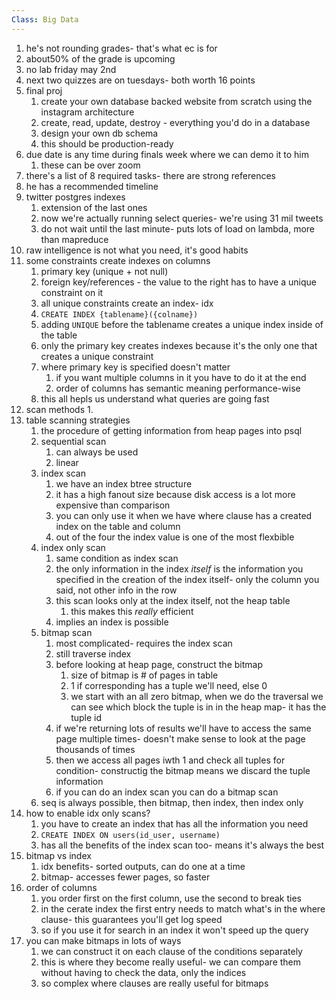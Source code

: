 ```yaml
---
Class: Big Data
---
```


1. he's not rounding grades- that's what ec is for
2. about50% of the grade is upcoming
3. no lab friday may 2nd
4. next two quizzes are on tuesdays- both worth 16 points
5. final proj
    1. create your own database backed website from scratch using the instagram architecture
    2. create, read, update, destroy - everything you'd do in a database
    3. design your own db schema
    4. this should be production-ready
6. due date is any time during finals week where we can demo it to him
    1. these can be over zoom
7. there's a list of 8 required tasks- there are strong references
8. he has a recommended timeline
9. twitter postgres indexes
    1. extension of the last ones
    2. now we're actually running select queries- we're using 31 mil tweets
    3. do not wait until the last minute- puts lots of load on lambda, more than mapreduce
10. raw intelligence is not what you need, it's good habits
11. some constraints create indexes on columns
    1. primary key (unique + not null)
    2. foreign key/references - the value to the right has to have a unique constraint on it
    3. all unique constraints create an index- idx
    4. `CREATE INDEX {tablename}({colname})`
    5. adding `UNIQUE` before the tablename creates a unique index inside of the table
    6. only the primary key creates indexes because it's the only one that creates a unique constraint
    7. where primary key is specified doesn't matter
        1. if you want multiple columns in it you have to do it at the end
        2. order of columns has semantic meaning performance-wise
    8. this all hepls us understand what queries are going fast
12. scan methods
    1. 
13. table scanning strategies
    1. the procedure of getting information from heap pages into psql
    2. sequential scan
        1. can always be used
        2. linear
    3. index scan
        1. we have an index btree structure 
        2. it has a high fanout size because disk access is a lot more expensive than comparison
        3. you can only use it when we have where clause has a created index on the table and column
        4. out of the four the index value is one of the most flexbible
    4. index only scan
        1. same condition as index scan
        2. the only information in the index *itself* is the information you specified in the creation of the index itself- only the column you said, not other info in the row
        3. this scan looks only at the index itself, not the heap table
            1. this makes this *really* efficient
        4. implies an index is possible
    5. bitmap scan
        1. most complicated- requires the index scan
        2. still traverse index
        3. before looking at heap page, construct the bitmap
            1. size of bitmap is # of pages in table
            2. 1 if corresponding has a tuple we'll need, else 0
            3. we start with an all zero bitmap, when we do the traversal we can see which block the tuple is in in the heap map- it has the tuple id
        4. if we're returning lots of results we'll have to access the same page multiple times- doesn't make sense to look at the page thousands of times
        5. then we access all pages iwth 1 and check all tuples for condition- constructig the bitmap means we discard the tuple information
        6. if you can do an index scan you can do a bitmap scan
    6. seq is always possible, then bitmap, then index, then index only
14. how to enable idx only scans?
    1. you have to create an index that has all the information you need
    2. `CREATE INDEX ON users(id_user, username)`
    3. has all the benefits of the index scan too- means it's always the best
15. bitmap vs index
    1. idx benefits- sorted outputs, can do one at a time
    2. bitmap- accesses fewer pages, so faster
16. order of columns
    1. you order first on the first column, use the second to break ties
    2. in the cerate index the first entry needs to match what's in the where clause- this guarantees you'll get log speed
    3. so if you use it for search in an index it won't speed up the query
17. you can make bitmaps in lots of ways
    1. we can construct it on each clause of the conditions separately
    2. this is where they become really useful- we can compare them without having to check the data, only the indices
    3. so complex where clauses are really useful for bitmaps
